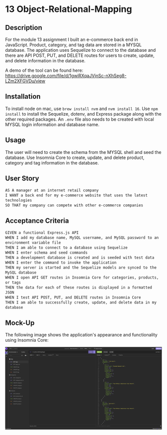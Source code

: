 # 13 Object-Relational-Mapping

## Description 
For the module 13 assignment I built an e-commerce back end in JavaScript. Product, category, and tag data are stored in a MYSQL database. The application uses Sequelize to connect to the database and there are API POST, PUT, and DELETE routes for users to create, update, and delete information in the database.

A demo of the tool can be found here: https://drive.google.com/file/d/1gwiRXqaJVjnSc-nXhSeg8-LZm2XFGVDu/view

## Installation
To install node on mac, use `brew install nvm` and `nvm install 16`.
Use `npm install` to install the Sequelize, dotenv, and Express package along with the other required packages.
An `.env` file also needs to be created with local MYSQL login information and database name.

## Usage
The user will need to create the schema from the MYSQL shell and seed the database. Use Insomnia Core to create, update, and delete product, category and tag information in the database.

## User Story

```
AS A manager at an internet retail company
I WANT a back end for my e-commerce website that uses the latest technologies
SO THAT my company can compete with other e-commerce companies
```

## Acceptance Criteria 

```
GIVEN a functional Express.js API
WHEN I add my database name, MySQL username, and MySQL password to an environment variable file
THEN I am able to connect to a database using Sequelize
WHEN I enter schema and seed commands
THEN a development database is created and is seeded with test data
WHEN I enter the command to invoke the application
THEN my server is started and the Sequelize models are synced to the MySQL database
WHEN I open API GET routes in Insomnia Core for categories, products, or tags
THEN the data for each of these routes is displayed in a formatted JSON
WHEN I test API POST, PUT, and DELETE routes in Insomnia Core
THEN I am able to successfully create, update, and delete data in my database
```

## Mock-Up

The following image shows the application's appearance and functionality using Insomnia Core:

![employee-tracker](images/ORM.png)



